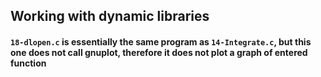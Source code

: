 ## Working with dynamic libraries

#### `18-dlopen.c` is essentially the same program as `14-Integrate.c`, but this one does not call gnuplot, therefore it does not plot a graph of entered function
